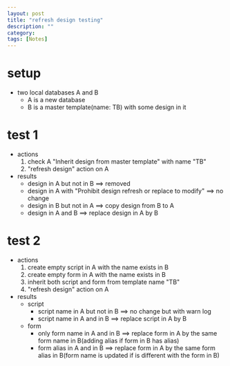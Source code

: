 ```yaml
---
layout: post
title: "refresh design testing"
description: ""
category: 
tags: [Notes]
---
```


# setup

* two local databases A and B 
	* A is a new database
	* B is a master template(name: TB) with some design in it

# test 1

* actions
	1. check A "Inherit design from master template" with name "TB"
	2. "refresh design" action on A
* results
	* design in A but not in B ==> removed
	* design in A with "Prohibit design refresh or replace to modify" ==> no change
	* design in B but not in A ==> copy design from B to A
	* design in A and B ==> replace design in A by B

# test 2

* actions
	1. create empty script in A with the name exists in B
	2. create empty form in A with the name exists in B
	22. inherit both script and form from template name "TB"
	3. "refresh design" action on A
* results 
	* script
		* script name in A but not in B ==> no change but with warn log
		* script name in A and in B ==> replace script in A by B
	* form
		* only form name in A and in B ==> replace form in A by the same form name in B(adding alias if form in B has alias)
		* form alias in A and in B ==> replace form in A by the same form alias in B(form name is updated if is different with the form in B)
